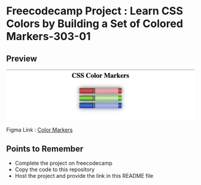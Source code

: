 # Freecodecamp Project : Learn CSS Colors by Building a Set of Colored Markers-303-01

## Preview

![image](./Images/Screenshot%202022-09-21%20at%204.46.14%20PM.png)

Figma Link : [Color Markers](https://www.freecodecamp.org/learn/2022/responsive-web-design/learn-css-colors-by-building-a-set-of-colored-markers/step-1)

## Points to Remember

- Complete the project on freecodecamp
- Copy the code to this repository
- Host the project and provide the link in this README file
